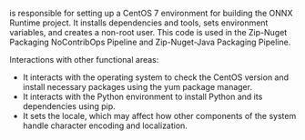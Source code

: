 is responsible for setting up a CentOS 7 environment for building the ONNX Runtime project. It installs dependencies and tools, sets environment variables, and creates a non-root user. This code is used in the Zip-Nuget Packaging NoContribOps Pipeline and Zip-Nuget-Java Packaging Pipeline.

Interactions with other functional areas:
- It interacts with the operating system to check the CentOS version and install necessary packages using the yum package manager.
- It interacts with the Python environment to install Python and its dependencies using pip.
- It sets the locale, which may affect how other components of the system handle character encoding and localization.